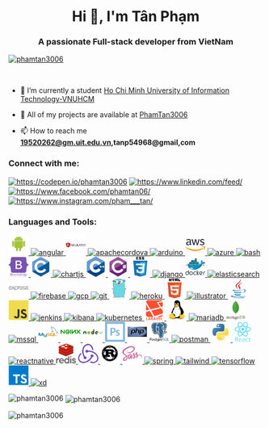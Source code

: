 <h1 align="center">Hi 👋, I'm Tân Phạm</h1>
<h3 align="center">A passionate Full-stack developer from VietNam</h3>


<p align="left"> <a 
href="https://github.com/ryo-ma/github-profile-trophy"><img 
src="https://github-profile-trophy.vercel.app/?username=phamtan3006" 
alt="phamtan3006" /></a> </p>

<p align="left"> <a href="https://twitter.com/" target="blank"><img 
src="https://img.shields.io/twitter/follow/?logo=twitter&style=for-the-badge" 
alt="" /></a> </p>

- 🔭 I’m currently a student [Ho Chi Minh University of Information 
Technology-VNUHCM](https://www.uit.edu.vn/)

- 🤝 All of my projects are available at 
[PhamTan3006](https://github.com/PhamTan3006)

- 📫 How to reach me **19520262@gm.uit.edu.vn,tanp54968@gmail,com**

<h3 align="left">Connect with me:</h3>
<p align="left">
<a href="https://codepen.io/https://codepen.io/phamtan3006" 
target="blank"><img align="center" 
src="https://raw.githubusercontent.com/rahuldkjain/github-profile-readme-generator/master/src/images/icons/Social/codepen.svg" 
alt="https://codepen.io/phamtan3006" height="30" width="40" /></a>
<a href="https://linkedin.com/in/https://www.linkedin.com/feed/" 
target="blank"><img align="center" 
src="https://raw.githubusercontent.com/rahuldkjain/github-profile-readme-generator/master/src/images/icons/Social/linked-in-alt.svg" 
alt="https://www.linkedin.com/feed/" height="30" width="40" /></a>
<a href="https://fb.com/https://www.facebook.com/phamtan06/" 
target="blank"><img align="center" 
src="https://raw.githubusercontent.com/rahuldkjain/github-profile-readme-generator/master/src/images/icons/Social/facebook.svg" 
alt="https://www.facebook.com/phamtan06/" height="30" width="40" /></a>
<a href="https://instagram.com/https://www.instagram.com/pham___tan/" 
target="blank"><img align="center" 
src="https://raw.githubusercontent.com/rahuldkjain/github-profile-readme-generator/master/src/images/icons/Social/instagram.svg" 
alt="https://www.instagram.com/pham___tan/" height="30" width="40" /></a>
</p>

<h3 align="left">Languages and Tools:</h3>
<p align="left"> <a href="https://developer.android.com" target="_blank" 
rel="noreferrer"> <img 
src="https://raw.githubusercontent.com/devicons/devicon/master/icons/android/android-original-wordmark.svg" 
alt="android" width="40" height="40"/> </a> <a href="https://angular.io" 
target="_blank" rel="noreferrer"> <img 
src="https://angular.io/assets/images/logos/angular/angular.svg" 
alt="angular" width="40" height="40"/> </a> <a href="https://angular.io" 
target="_blank" rel="noreferrer"> <img 
src="https://raw.githubusercontent.com/devicons/devicon/master/icons/angularjs/angularjs-original-wordmark.svg" 
alt="angularjs" width="40" height="40"/> </a> <a 
href="https://cordova.apache.org/" target="_blank" rel="noreferrer"> <img 
src="https://www.vectorlogo.zone/logos/apache_cordova/apache_cordova-icon.svg" 
alt="apachecordova" width="40" height="40"/> </a> <a 
href="https://www.arduino.cc/" target="_blank" rel="noreferrer"> <img 
src="https://cdn.worldvectorlogo.com/logos/arduino-1.svg" alt="arduino" 
width="40" height="40"/> </a> <a href="https://aws.amazon.com" 
target="_blank" rel="noreferrer"> <img 
src="https://raw.githubusercontent.com/devicons/devicon/master/icons/amazonwebservices/amazonwebservices-original-wordmark.svg" 
alt="aws" width="40" height="40"/> </a> <a 
href="https://azure.microsoft.com/en-in/" target="_blank" 
rel="noreferrer"> <img 
src="https://www.vectorlogo.zone/logos/microsoft_azure/microsoft_azure-icon.svg" 
alt="azure" width="40" height="40"/> </a> <a 
href="https://www.gnu.org/software/bash/" target="_blank" 
rel="noreferrer"> <img 
src="https://www.vectorlogo.zone/logos/gnu_bash/gnu_bash-icon.svg" 
alt="bash" width="40" height="40"/> </a> <a 
href="https://getbootstrap.com" target="_blank" rel="noreferrer"> <img 
src="https://raw.githubusercontent.com/devicons/devicon/master/icons/bootstrap/bootstrap-plain-wordmark.svg" 
alt="bootstrap" width="40" height="40"/> </a> <a 
href="https://www.cprogramming.com/" target="_blank" rel="noreferrer"> 
<img 
src="https://raw.githubusercontent.com/devicons/devicon/master/icons/c/c-original.svg" 
alt="c" width="40" height="40"/> </a> <a href="https://www.chartjs.org" 
target="_blank" rel="noreferrer"> <img 
src="https://www.chartjs.org/media/logo-title.svg" alt="chartjs" 
width="40" height="40"/> </a> <a href="https://www.w3schools.com/cpp/" 
target="_blank" rel="noreferrer"> <img 
src="https://raw.githubusercontent.com/devicons/devicon/master/icons/cplusplus/cplusplus-original.svg" 
alt="cplusplus" width="40" height="40"/> </a> <a 
href="https://www.w3schools.com/cs/" target="_blank" rel="noreferrer"> 
<img 
src="https://raw.githubusercontent.com/devicons/devicon/master/icons/csharp/csharp-original.svg" 
alt="csharp" width="40" height="40"/> </a> <a 
href="https://www.w3schools.com/css/" target="_blank" rel="noreferrer"> 
<img 
src="https://raw.githubusercontent.com/devicons/devicon/master/icons/css3/css3-original-wordmark.svg" 
alt="css3" width="40" height="40"/> </a> <a 
href="https://www.djangoproject.com/" target="_blank" rel="noreferrer"> 
<img src="https://cdn.worldvectorlogo.com/logos/django.svg" alt="django" 
width="40" height="40"/> </a> <a href="https://www.docker.com/" 
target="_blank" rel="noreferrer"> <img 
src="https://raw.githubusercontent.com/devicons/devicon/master/icons/docker/docker-original-wordmark.svg" 
alt="docker" width="40" height="40"/> </a> <a 
href="https://www.elastic.co" target="_blank" rel="noreferrer"> <img 
src="https://www.vectorlogo.zone/logos/elastic/elastic-icon.svg" 
alt="elasticsearch" width="40" height="40"/> </a> <a 
href="https://expressjs.com" target="_blank" rel="noreferrer"> <img 
src="https://raw.githubusercontent.com/devicons/devicon/master/icons/express/express-original-wordmark.svg" 
alt="express" width="40" height="40"/> </a> <a 
href="https://firebase.google.com/" target="_blank" rel="noreferrer"> <img 
src="https://www.vectorlogo.zone/logos/firebase/firebase-icon.svg" 
alt="firebase" width="40" height="40"/> </a> <a 
href="https://cloud.google.com" target="_blank" rel="noreferrer"> <img 
src="https://www.vectorlogo.zone/logos/google_cloud/google_cloud-icon.svg" 
alt="gcp" width="40" height="40"/> </a> <a href="https://git-scm.com/" 
target="_blank" rel="noreferrer"> <img 
src="https://www.vectorlogo.zone/logos/git-scm/git-scm-icon.svg" alt="git" 
width="40" height="40"/> </a> <a href="https://golang.org" target="_blank" 
rel="noreferrer"> <img 
src="https://raw.githubusercontent.com/devicons/devicon/master/icons/go/go-original.svg" 
alt="go" width="40" height="40"/> </a> <a href="https://heroku.com" 
target="_blank" rel="noreferrer"> <img 
src="https://www.vectorlogo.zone/logos/heroku/heroku-icon.svg" 
alt="heroku" width="40" height="40"/> </a> <a 
href="https://www.w3.org/html/" target="_blank" rel="noreferrer"> <img 
src="https://raw.githubusercontent.com/devicons/devicon/master/icons/html5/html5-original-wordmark.svg" 
alt="html5" width="40" height="40"/> </a> <a 
href="https://www.adobe.com/in/products/illustrator.html" target="_blank" 
rel="noreferrer"> <img 
src="https://www.vectorlogo.zone/logos/adobe_illustrator/adobe_illustrator-icon.svg" 
alt="illustrator" width="40" height="40"/> </a> <a 
href="https://www.java.com" target="_blank" rel="noreferrer"> <img 
src="https://raw.githubusercontent.com/devicons/devicon/master/icons/java/java-original.svg" 
alt="java" width="40" height="40"/> </a> <a 
href="https://developer.mozilla.org/en-US/docs/Web/JavaScript" 
target="_blank" rel="noreferrer"> <img 
src="https://raw.githubusercontent.com/devicons/devicon/master/icons/javascript/javascript-original.svg" 
alt="javascript" width="40" height="40"/> </a> <a 
href="https://www.jenkins.io" target="_blank" rel="noreferrer"> <img 
src="https://www.vectorlogo.zone/logos/jenkins/jenkins-icon.svg" 
alt="jenkins" width="40" height="40"/> </a> <a 
href="https://www.elastic.co/kibana" target="_blank" rel="noreferrer"> 
<img 
src="https://www.vectorlogo.zone/logos/elasticco_kibana/elasticco_kibana-icon.svg" 
alt="kibana" width="40" height="40"/> </a> <a href="https://kubernetes.io" 
target="_blank" rel="noreferrer"> <img 
src="https://www.vectorlogo.zone/logos/kubernetes/kubernetes-icon.svg" 
alt="kubernetes" width="40" height="40"/> </a> <a 
href="https://laravel.com/" target="_blank" rel="noreferrer"> <img 
src="https://raw.githubusercontent.com/devicons/devicon/master/icons/laravel/laravel-plain-wordmark.svg" 
alt="laravel" width="40" height="40"/> </a> <a 
href="https://www.linux.org/" target="_blank" rel="noreferrer"> <img 
src="https://raw.githubusercontent.com/devicons/devicon/master/icons/linux/linux-original.svg" 
alt="linux" width="40" height="40"/> </a> <a href="https://mariadb.org/" 
target="_blank" rel="noreferrer"> <img 
src="https://www.vectorlogo.zone/logos/mariadb/mariadb-icon.svg" 
alt="mariadb" width="40" height="40"/> </a> <a 
href="https://www.mongodb.com/" target="_blank" rel="noreferrer"> <img 
src="https://raw.githubusercontent.com/devicons/devicon/master/icons/mongodb/mongodb-original-wordmark.svg" 
alt="mongodb" width="40" height="40"/> </a> <a 
href="https://www.microsoft.com/en-us/sql-server" target="_blank" 
rel="noreferrer"> <img 
src="https://www.svgrepo.com/show/303229/microsoft-sql-server-logo.svg" 
alt="mssql" width="40" height="40"/> </a> <a href="https://www.mysql.com/" 
target="_blank" rel="noreferrer"> <img 
src="https://raw.githubusercontent.com/devicons/devicon/master/icons/mysql/mysql-original-wordmark.svg" 
alt="mysql" width="40" height="40"/> </a> <a href="https://www.nginx.com" 
target="_blank" rel="noreferrer"> <img 
src="https://raw.githubusercontent.com/devicons/devicon/master/icons/nginx/nginx-original.svg" 
alt="nginx" width="40" height="40"/> </a> <a href="https://nodejs.org" 
target="_blank" rel="noreferrer"> <img 
src="https://raw.githubusercontent.com/devicons/devicon/master/icons/nodejs/nodejs-original-wordmark.svg" 
alt="nodejs" width="40" height="40"/> </a> <a 
href="https://www.photoshop.com/en" target="_blank" rel="noreferrer"> <img 
src="https://raw.githubusercontent.com/devicons/devicon/master/icons/photoshop/photoshop-line.svg" 
alt="photoshop" width="40" height="40"/> </a> <a 
href="https://www.php.net" target="_blank" rel="noreferrer"> <img 
src="https://raw.githubusercontent.com/devicons/devicon/master/icons/php/php-original.svg" 
alt="php" width="40" height="40"/> </a> <a 
href="https://www.postgresql.org" target="_blank" rel="noreferrer"> <img 
src="https://raw.githubusercontent.com/devicons/devicon/master/icons/postgresql/postgresql-original-wordmark.svg" 
alt="postgresql" width="40" height="40"/> </a> <a 
href="https://postman.com" target="_blank" rel="noreferrer"> <img 
src="https://www.vectorlogo.zone/logos/getpostman/getpostman-icon.svg" 
alt="postman" width="40" height="40"/> </a> <a 
href="https://www.python.org" target="_blank" rel="noreferrer"> <img 
src="https://raw.githubusercontent.com/devicons/devicon/master/icons/python/python-original.svg" 
alt="python" width="40" height="40"/> </a> <a href="https://reactjs.org/" 
target="_blank" rel="noreferrer"> <img 
src="https://raw.githubusercontent.com/devicons/devicon/master/icons/react/react-original-wordmark.svg" 
alt="react" width="40" height="40"/> </a> <a 
href="https://reactnative.dev/" target="_blank" rel="noreferrer"> <img 
src="https://reactnative.dev/img/header_logo.svg" alt="reactnative" 
width="40" height="40"/> </a> <a href="https://redis.io" target="_blank" 
rel="noreferrer"> <img 
src="https://raw.githubusercontent.com/devicons/devicon/master/icons/redis/redis-original-wordmark.svg" 
alt="redis" width="40" height="40"/> </a> <a href="https://redux.js.org" 
target="_blank" rel="noreferrer"> <img 
src="https://raw.githubusercontent.com/devicons/devicon/master/icons/redux/redux-original.svg" 
alt="redux" width="40" height="40"/> </a> <a 
href="https://www.rust-lang.org" target="_blank" rel="noreferrer"> <img 
src="https://raw.githubusercontent.com/devicons/devicon/master/icons/rust/rust-plain.svg" 
alt="rust" width="40" height="40"/> </a> <a href="https://sass-lang.com" 
target="_blank" rel="noreferrer"> <img 
src="https://raw.githubusercontent.com/devicons/devicon/master/icons/sass/sass-original.svg" 
alt="sass" width="40" height="40"/> </a> <a href="https://spring.io/" 
target="_blank" rel="noreferrer"> <img 
src="https://www.vectorlogo.zone/logos/springio/springio-icon.svg" 
alt="spring" width="40" height="40"/> </a> <a 
href="https://tailwindcss.com/" target="_blank" rel="noreferrer"> <img 
src="https://www.vectorlogo.zone/logos/tailwindcss/tailwindcss-icon.svg" 
alt="tailwind" width="40" height="40"/> </a> <a 
href="https://www.tensorflow.org" target="_blank" rel="noreferrer"> <img 
src="https://www.vectorlogo.zone/logos/tensorflow/tensorflow-icon.svg" 
alt="tensorflow" width="40" height="40"/> </a> <a 
href="https://www.typescriptlang.org/" target="_blank" rel="noreferrer"> 
<img 
src="https://raw.githubusercontent.com/devicons/devicon/master/icons/typescript/typescript-original.svg" 
alt="typescript" width="40" height="40"/> </a> <a 
href="https://www.adobe.com/products/xd.html" target="_blank" 
rel="noreferrer"> <img 
src="https://cdn.worldvectorlogo.com/logos/adobe-xd.svg" alt="xd" 
width="40" height="40"/> </a> </p>

<p><img align="left" 
src="https://github-readme-stats.vercel.app/api/top-langs?username=phamtan3006&show_icons=true&locale=en&layout=compact" 
alt="phamtan3006" /></p>

<p>&nbsp;<img align="center" 
src="https://github-readme-stats.vercel.app/api?username=phamtan3006&show_icons=true&locale=en" 
alt="phamtan3006" /></p>

<p><img align="center" 
src="https://github-readme-streak-stats.herokuapp.com/?user=phamtan3006&" 
alt="phamtan3006" /></p>

